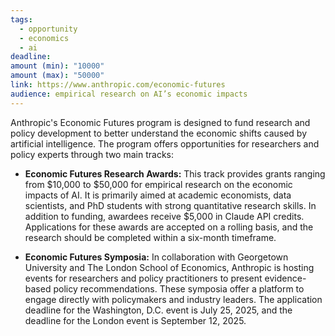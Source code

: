 ```yaml
---
tags:
  - opportunity
  - economics
  - ai
deadline:
amount (min): "10000"
amount (max): "50000"
link: https://www.anthropic.com/economic-futures
audience: empirical research on AI’s economic impacts
---
```

Anthropic's Economic Futures program is designed to fund research and policy development to better understand the economic shifts caused by artificial intelligence. The program offers opportunities for researchers and policy experts through two main tracks:

- **Economic Futures Research Awards:** This track provides grants ranging from $10,000 to $50,000 for empirical research on the economic impacts of AI. It is primarily aimed at academic economists, data scientists, and PhD students with strong quantitative research skills. In addition to funding, awardees receive $5,000 in Claude API credits. Applications for these awards are accepted on a rolling basis, and the research should be completed within a six-month timeframe.
    
- **Economic Futures Symposia:** In collaboration with Georgetown University and The London School of Economics, Anthropic is hosting events for researchers and policy practitioners to present evidence-based policy recommendations. These symposia offer a platform to engage directly with policymakers and industry leaders. The application deadline for the Washington, D.C. event is July 25, 2025, and the deadline for the London event is September 12, 2025.